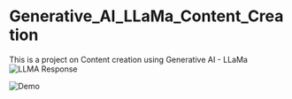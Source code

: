 # Generative_AI_LLaMa_Content_Creation
This is a project on Content creation using Generative AI - LLaMa
![LLMA Response](https://github.com/Kamalesh9483/Generative_AI_LLaMa_Content_Creation/assets/80197808/682debb3-ff76-43b2-9668-9d30ef38e3e0)

![Demo](https://github.com/Kamalesh9483/Generative_AI_LLaMa_Content_Creation/assets/80197808/dbcd37a1-04b9-490d-b20e-45929c0c9717)
